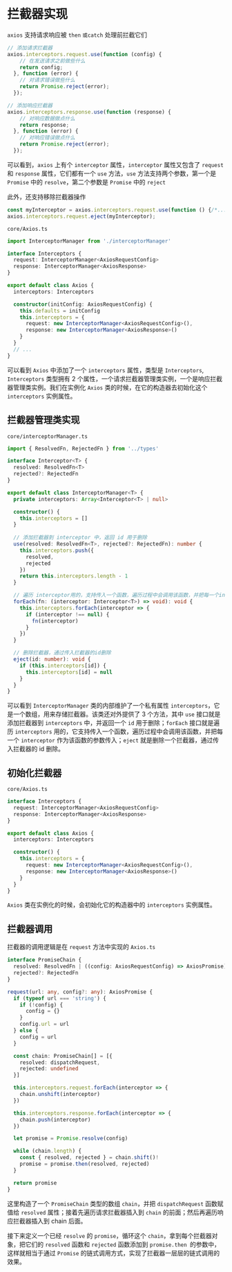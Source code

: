 # 拦截器实现

`axios` 支持请求响应被 `then` `或catch` 处理前拦截它们
```javascript
// 添加请求拦截器
axios.interceptors.request.use(function (config) {
    // 在发送请求之前做些什么
    return config;
  }, function (error) {
    // 对请求错误做些什么
    return Promise.reject(error);
  });

// 添加响应拦截器
axios.interceptors.response.use(function (response) {
    // 对响应数据做点什么
    return response;
  }, function (error) {
    // 对响应错误做点什么
    return Promise.reject(error);
  });
```
可以看到，`axios` 上有个 `interceptor` 属性，`interceptor` 属性又包含了 `request` 和 `response` 属性，它们都有一个 `use` 方法，`use` 方法支持两个参数，第一个是 `Promise` 中的 `resolve`，第二个参数是 `Promise` 中的 `reject`


此外，还支持移除拦截器操作
```javascript
const myInterceptor = axios.interceptors.request.use(function () {/*...*/});
axios.interceptors.request.eject(myInterceptor);
```

`core/Axios.ts`
```typescript
import InterceptorManager from './interceptorManager'

interface Interceptors {
  request: InterceptorManager<AxiosRequestConfig>
  response: InterceptorManager<AxiosResponse>
}

export default class Axios {
  interceptors: Interceptors

  constructor(initConfig: AxiosRequestConfig) {
    this.defaults = initConfig
    this.interceptors = {
      request: new InterceptorManager<AxiosRequestConfig>(),
      response: new InterceptorManager<AxiosResponse>()
    }
  }
  // ...
}
```
可以看到 `Axios` 中添加了一个 `interceptors` 属性，类型是 `Interceptors`,
`Interceptors` 类型拥有 2 个属性，一个请求拦截器管理类实例，一个是响应拦截器管理类实例。我们在实例化 `Axios` 类的时候，在它的构造器去初始化这个 `interceptors` 实例属性。

## 拦截器管理类实现
`core/interceptorManager.ts`
```typescript
import { ResolvedFn, RejectedFn } from '../types'

interface Interceptor<T> {
  resolved: ResolvedFn<T>
  rejected?: RejectedFn
}

export default class InterceptorManager<T> {
  private interceptors: Array<Interceptor<T> | null>

  constructor() {
    this.interceptors = []
  }
  
  // 添加拦截器到 interceptor 中，返回 id 用于删除
  use(resolved: ResolvedFn<T>, rejected?: RejectedFn): number {
    this.interceptors.push({
      resolved,
      rejected
    })
    return this.interceptors.length - 1
  }

  // 遍历 interceptor用的，支持传入一个函数，遍历过程中会调用该函数，并把每一个interceptor作为参数传入。在链式调用的时候使用
  forEach(fn: (interceptor: Interceptor<T>) => void): void {
    this.interceptors.forEach(interceptor => {
      if (interceptor !== null) {
        fn(interceptor)
      }
    })
  }

  // 删除拦截器，通过传入拦截器的id删除
  eject(id: number): void {
    if (this.interceptors[id]) {
      this.interceptors[id] = null
    }
  }
}
```
可以看到 `InterceptorManager` 类的内部维护了一个私有属性 `interceptors`，它是一个数组，用来存储拦截器。该类还对外提供了 3 个方法，其中 `use` 接口就是添加拦截器到 `interceptors` 中，并返回一个 `id` 用于删除；`forEach` 接口就是遍历 `interceptors` 用的，它支持传入一个函数，遍历过程中会调用该函数，并把每一个 `interceptor` 作为该函数的参数传入；`eject` 就是删除一个拦截器，通过传入拦截器的 id 删除。

## 初始化拦截器
`core/Axios.ts`
```typescript
interface Interceptors {
  request: InterceptorManager<AxiosRequestConfig>
  response: InterceptorManager<AxiosResponse>
}

export default class Axios {
  interceptors: Interceptors

  constructor() {
    this.interceptors = {
      request: new InterceptorManager<AxiosRequestConfig>(),
      response: new InterceptorManager<AxiosResponse>()
    }
  }
}
```
`Axios` 类在实例化的时候，会初始化它的构造器中的 `interceptors` 实例属性。

## 拦截器调用
拦截器的调用逻辑是在 `request` 方法中实现的
`Axios.ts`
```typescript
interface PromiseChain {
  resolved: ResolvedFn | ((config: AxiosRequestConfig) => AxiosPromise)
  rejected?: RejectedFn
}

request(url: any, config?: any): AxiosPromise {
  if (typeof url === 'string') {
    if (!config) {
      config = {}
    }
    config.url = url
  } else {
    config = url
  }

  const chain: PromiseChain[] = [{
    resolved: dispatchRequest,
    rejected: undefined
  }]

  this.interceptors.request.forEach(interceptor => {
    chain.unshift(interceptor)
  })

  this.interceptors.response.forEach(interceptor => {
    chain.push(interceptor)
  })

  let promise = Promise.resolve(config)

  while (chain.length) {
    const { resolved, rejected } = chain.shift()!
    promise = promise.then(resolved, rejected)
  }

  return promise
}
```
这里构造了一个 `PromiseChain` 类型的数组 `chain`，并把 `dispatchRequest` 函数赋值给 `resolved` 属性；接着先遍历请求拦截器插入到 `chain` 的前面；然后再遍历响应拦截器插入到 chain 后面。

接下来定义一个已经 `resolve` 的 `promise`，循环这个 `chain`，拿到每个拦截器对象，把它们的 `resolved` 函数和 `rejected` 函数添加到 `promise.then `的参数中，这样就相当于通过 `Promise` 的链式调用方式，实现了拦截器一层层的链式调用的效果。
